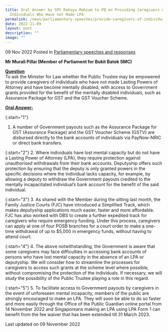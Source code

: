 ```yaml
---
title: Oral Answer by SPS Rahayu Mahzam to PQ on Providing Caregivers of
  Individuals Who Have not Made LPA
permalink: /news/parliamentary-speeches/provide-caregivers-of-individuals-without-LPA-access-to-govt-grants/
date: 2022-11-09
layout: post
description: ""
image: ""
---
```

09 Nov 2022 Posted in [Parliamentary speeches and responses](/news/parliamentary-speeches) 

**Mr Murali Pillai (Member of Parliament for Bukit Batok SMC)** 

**<b><u>Question</u></b>** 
<br>To ask the Minister for Law whether the Public Trustee may be empowered to provide caregivers of individuals who have not made Lasting Powers of Attorney and have become mentally disabled, with access to Government grants provided for the benefit of the mentally disabled individuals, such as Assurance Package for GST and the GST Voucher Scheme.

**<b><u>Oral Answer:</u></b>** 

{:start="1"} 
1.  A number of Government payouts such as the Assurance Package for GST (Assurance Package) and the GST Voucher Scheme (GSTV) are disbursed directly to the bank accounts of individuals via PayNow-NRIC or direct bank transfers.  

{:start="2"} 
2.  Where individuals have lost mental capacity but do not have a Lasting Power of Attorney (LPA), they require protection against unauthorised withdrawals from their bank accounts. Deputyship offers such protection by ensuring that the deputy is only granted powers in the specific decisions where the individual lacks capacity, for example, by allowing a deputy to withdraw the Government payouts credited to the mentally incapacitated individual’s bank account for the benefit of the said individual.

{:start="3"} 
3.  As shared with the Member during the sitting last month, the Family Justice Courts (FJC) have introduced a Simplified Track, which makes deputyship applications much easier, faster and more affordable. FJC has also worked with DBS to create a further expedited track for caregivers who require emergency funding. Under this process, caregivers can apply at one of four POSB branches for a court order to make a one-time withdrawal of up to $5,000 in emergency funds, without having to attend court.
 
{:start="4"} 
4.  The above notwithstanding, the Government is aware that some caregivers may face difficulties in accessing bank accounts of persons who have lost mental capacity in the absence of an LPA or deputyship. We will consider how to streamline the processes for caregivers to access such grants at the scheme level where possible, without compromising the protection of the individuals. If necessary, we will study the possibility of the Public Trustee playing a role in this regard.

{:start="5"} 
5.  To facilitate access to Government payouts by caregivers in the event of unforeseen mental incapacity, members of the public are strongly encouraged to make an LPA. They will soon be able to do so faster and more easily through the Office of the Public Guardian online portal from 14 November 2022 and Singaporeans making an LPA using LPA Form 1 can benefit from the fee waiver that has been extended till 31 March 2023.

<p class="right-side-updated">Last updated on 09 November 2022</p>